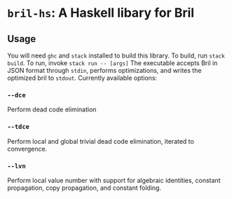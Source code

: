 `bril-hs`: A Haskell libary for Bril
====================================

Usage
-----

You will need `ghc` and `stack` installed to build this library. To build, run `stack build`. To run, invoke `stack run -- [args]` The executable accepts Bril in JSON format through `stdin`, performs optimizations, and writes the optimized bril to `stdout`. Currently available options:

### `--dce`

Perform dead code elimination

### `--tdce`

Perform local and global trivial dead code elimination, iterated to convergence.

### `--lvn`

Perform local value number with support for algebraic identities, constant propagation, copy propagation, and constant folding.
